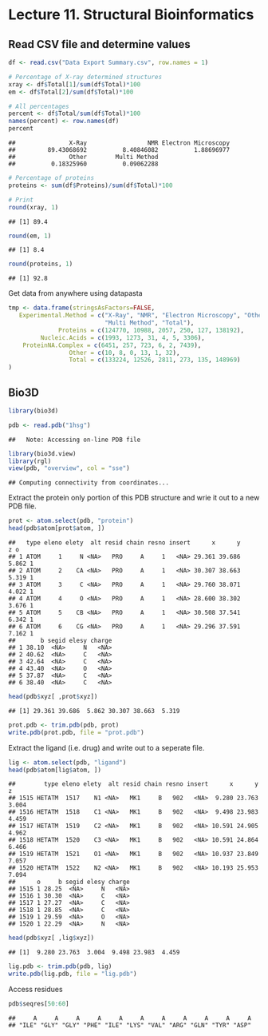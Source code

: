 Lecture 11. Structural Bioinformatics
================

Read CSV file and determine values
----------------------------------

``` r
df <- read.csv("Data Export Summary.csv", row.names = 1)

# Percentage of X-ray determined structures
xray <- df$Total[1]/sum(df$Total)*100
em <- df$Total[2]/sum(df$Total)*100

# All percentages
percent <- df$Total/sum(df$Total)*100
names(percent) <- row.names(df)
percent
```

    ##               X-Ray                 NMR Electron Microscopy 
    ##         89.43068692          8.40846082          1.88696977 
    ##               Other        Multi Method 
    ##          0.18325960          0.09062288

``` r
# Percentage of proteins
proteins <- sum(df$Proteins)/sum(df$Total)*100

# Print
round(xray, 1)
```

    ## [1] 89.4

``` r
round(em, 1)
```

    ## [1] 8.4

``` r
round(proteins, 1)
```

    ## [1] 92.8

Get data from anywhere using datapasta

``` r
tmp <- data.frame(stringsAsFactors=FALSE,
   Experimental.Method = c("X-Ray", "NMR", "Electron Microscopy", "Other",
                           "Multi Method", "Total"),
              Proteins = c(124770, 10988, 2057, 250, 127, 138192),
         Nucleic.Acids = c(1993, 1273, 31, 4, 5, 3306),
    ProteinNA.Complex = c(6451, 257, 723, 6, 2, 7439),
                 Other = c(10, 8, 0, 13, 1, 32),
                 Total = c(133224, 12526, 2811, 273, 135, 148969)
)
```

Bio3D
-----

``` r
library(bio3d)
```

``` r
pdb <- read.pdb("1hsg")
```

    ##   Note: Accessing on-line PDB file

``` r
library(bio3d.view)
library(rgl)
view(pdb, "overview", col = "sse")
```

    ## Computing connectivity from coordinates...

Extract the protein only portion of this PDB structure and wrie it out to a new PDB file.

``` r
prot <- atom.select(pdb, "protein")
head(pdb$atom[prot$atom, ])
```

    ##   type eleno elety  alt resid chain resno insert      x      y     z o
    ## 1 ATOM     1     N <NA>   PRO     A     1   <NA> 29.361 39.686 5.862 1
    ## 2 ATOM     2    CA <NA>   PRO     A     1   <NA> 30.307 38.663 5.319 1
    ## 3 ATOM     3     C <NA>   PRO     A     1   <NA> 29.760 38.071 4.022 1
    ## 4 ATOM     4     O <NA>   PRO     A     1   <NA> 28.600 38.302 3.676 1
    ## 5 ATOM     5    CB <NA>   PRO     A     1   <NA> 30.508 37.541 6.342 1
    ## 6 ATOM     6    CG <NA>   PRO     A     1   <NA> 29.296 37.591 7.162 1
    ##       b segid elesy charge
    ## 1 38.10  <NA>     N   <NA>
    ## 2 40.62  <NA>     C   <NA>
    ## 3 42.64  <NA>     C   <NA>
    ## 4 43.40  <NA>     O   <NA>
    ## 5 37.87  <NA>     C   <NA>
    ## 6 38.40  <NA>     C   <NA>

``` r
head(pdb$xyz[ ,prot$xyz])
```

    ## [1] 29.361 39.686  5.862 30.307 38.663  5.319

``` r
prot.pdb <- trim.pdb(pdb, prot)
write.pdb(prot.pdb, file = "prot.pdb")
```

Extract the ligand (i.e. drug) and write out to a seperate file.

``` r
lig <- atom.select(pdb, "ligand")
head(pdb$atom[lig$atom, ])
```

    ##        type eleno elety  alt resid chain resno insert      x      y     z
    ## 1515 HETATM  1517    N1 <NA>   MK1     B   902   <NA>  9.280 23.763 3.004
    ## 1516 HETATM  1518    C1 <NA>   MK1     B   902   <NA>  9.498 23.983 4.459
    ## 1517 HETATM  1519    C2 <NA>   MK1     B   902   <NA> 10.591 24.905 4.962
    ## 1518 HETATM  1520    C3 <NA>   MK1     B   902   <NA> 10.591 24.864 6.466
    ## 1519 HETATM  1521    O1 <NA>   MK1     B   902   <NA> 10.937 23.849 7.057
    ## 1520 HETATM  1522    N2 <NA>   MK1     B   902   <NA> 10.193 25.953 7.094
    ##      o     b segid elesy charge
    ## 1515 1 28.25  <NA>     N   <NA>
    ## 1516 1 30.30  <NA>     C   <NA>
    ## 1517 1 27.27  <NA>     C   <NA>
    ## 1518 1 28.85  <NA>     C   <NA>
    ## 1519 1 29.59  <NA>     O   <NA>
    ## 1520 1 22.29  <NA>     N   <NA>

``` r
head(pdb$xyz[ ,lig$xyz])
```

    ## [1]  9.280 23.763  3.004  9.498 23.983  4.459

``` r
lig.pdb <- trim.pdb(pdb, lig)
write.pdb(lig.pdb, file = "lig.pdb")
```

Access residues

``` r
pdb$seqres[50:60]
```

    ##     A     A     A     A     A     A     A     A     A     A     A 
    ## "ILE" "GLY" "GLY" "PHE" "ILE" "LYS" "VAL" "ARG" "GLN" "TYR" "ASP"
